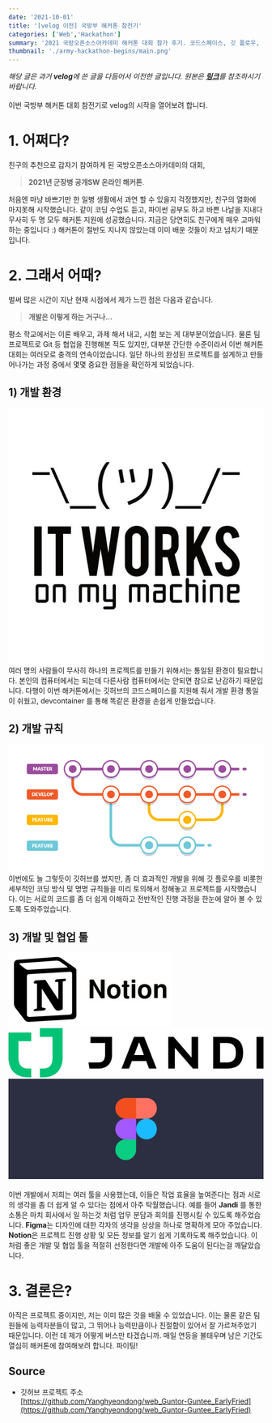 ```yaml
---
date: '2021-10-01'
title: '[velog 이전] 국방부 해커톤 참전기'
categories: ['Web','Hackathon']
summary: '2021 국방오픈소스아카데미 해커톤 대회 참가 후기. 코드스페이스, 깃 플로우, 협업 툴 활용법'
thumbnail: './army-hackathon-begins/main.png'
---
```

*해당 글은 과거 **velog**에 쓴 글을 다듬어서 이전한 글입니다. 원본은 [**링크**](https://velog.io/@hdyang0686/%EB%8A%A6%EC%9D%80-%ED%95%B4%EC%BB%A4%ED%86%A4-%EC%B0%B8%EC%A0%84%EA%B8%B0)를 참조하시기 바랍니다.*   
\
이번 국방부 해커톤 대회 참전기로 velog의 시작을 열어보려 합니다.


# 1. 어쩌다?
친구의 추천으로 갑자기 참여하게 된 국방오픈소스아카데미의 대회,
> **2021년 군장병 공개SW 온라인 해커톤**. 

처음엔 마냥 바쁘기만 한 일병 생활에서 과연 할 수 있을지 걱정했지만, 친구의 열화에 마지못해 시작했습니다. 같이 코딩 수업도 듣고, 파이썬 공부도 하고 바쁜 나날을 지내다 무사히 두 명 모두 해커톤 지원에 성공했습니다. 지금은 당연히도 친구에게 매우 고마워하는 중입니다 :) 해커톤이 절반도 지나지 않았는데 이미 배운 것들이 차고 넘치기 때문입니다.

# 2. 그래서 어때?
벌써 많은 시간이 지난 현재 시점에서 제가 느낀 점은 다음과 같습니다.
> **개발은 이렇게 하는 거구나...**

평소 학교에서는 이론 배우고, 과제 해서 내고, 시험 보는 게 대부분이었습니다. 물론 팀 프로젝트로 Git 등 협업을 진행해본 적도 있지만, 대부분 간단한 수준이라서 이번 해커톤 대회는 여러모로 충격의 연속이었습니다. 일단 하나의 완성된 프로젝트를 설계하고 만들어나가는 과정 중에서 몇몇 중요한 점들을 확인하게 되었습니다.  

## 1) 개발 환경
![1](./army-hackathon-begins/1.png)
여러 명의 사람들이 무사히 하나의 프로젝트를 만들기 위해서는 통일된 환경이 필요합니다. 본인의 컴퓨터에서는 되는데 다른사람 컴퓨터에서는 안되면 참으로 난감하기 때문입니다. 다행이 이번 해커톤에서는 깃허브의 코드스페이스를 지원해 줘서 개발 환경 통일이 쉬웠고, devcontainer 를 통해 똑같은 환경을 손쉽게 만들었습니다.  

## 2) 개발 규칙
![2](./army-hackathon-begins/2.png)
이번에도 늘 그렇듯이 깃허브를 썼지만, 좀 더 효과적인 개발을 위해 깃 플로우를 비롯한 세부적인 코딩 방식 및 명명 규칙들을 미리 토의해서 정해놓고 프로젝트를 시작했습니다. 이는 서로의 코드를 좀 더 쉽게 이해하고 전반적인 진행 과정을 한눈에 알아 볼 수 있도록 도와주었습니다.  

## 3) 개발 및 협업 툴
![4](./army-hackathon-begins/4.png)  
![5](./army-hackathon-begins/5.png)  
![3](./army-hackathon-begins/3.png)  
\
이번 개발에서 저희는 여러 툴을 사용했는데, 이들은 작업 효율을 높여준다는 점과 서로의 생각을 좀 더 쉽게 알 수 있다는 점에서 아주 탁월했습니다. 
예를 들어 **Jandi** 를 통한 소통은 마치 회사에서 일 하는것 처럼 업무 분담과 회의를 진행시킬 수 있도록 해주었습니다. 
**Figma**는 디자인에 대한 각자의 생각을 상상을 하나로 명확하게 모아 주었습니다.
**Notion**은 프로젝트 진행 상황 및 모든 정보를 알기 쉽게 기록하도록 해주었습니다.
이처럼 좋은 개발 및 협업 툴을 적절히 선정한다면 개발에 아주 도움이 된다는걸 깨달았습니다.

# 3. 결론은?
아직은 프로젝트 중이지만, 저는 이미 많은 것을 배울 수 있었습니다. 이는 물론 같은 팀원들에 능력자분들이 많고, 그 뛰어나 능력만큼이나 친절함이 있어서 잘 가르쳐주었기 때문입니다. 이런 데 제가 어떻게 버스만 타겠습니까. 매일 연등을 불태우며 남은 기간도 열심히 해커톤에 참여해보려 합니다. 파이팅!

## Source

- 깃허브 프로젝트 주소  
  [https://github.com/Yanghyeondong/web_Guntor-Guntee_EarlyFried](https://github.com/Yanghyeondong/web_Guntor-Guntee_EarlyFried)